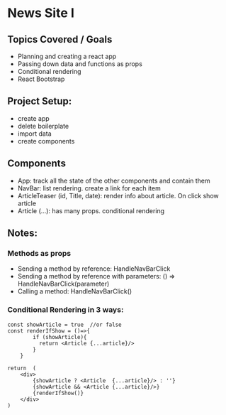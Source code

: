 # News Site I

## Topics Covered / Goals
- Planning and creating a react app
- Passing down data and functions as props
- Conditional rendering
- React Bootstrap


## Project Setup:
- create app
- delete boilerplate
- import data
- create components

## Components
- App: track all the state of the other components and contain them
- NavBar: list rendering. create a link for each item
- ArticleTeaser (id, Title, date): render info about article. On click show article
- Article (...): has many props. conditional rendering 

## Notes:

### Methods as props 
- Sending a method by reference: HandleNavBarClick
- Sending a method by reference with parameters: () => HandleNavBarClick(parameter)
- Calling a method: HandleNavBarClick()

### Conditional Rendering in 3 ways:
```
const showArticle = true  //or false
const renderIfShow = ()=>{
        if (showArticle){
          return <Article {...article}/>
        }
    }

return  (
    <div>
        {showArticle ? <Article  {...article}/> : ''}
        {showArticle && <Article {...article}/>} 
        {renderIfShow()}
    </div>
)


```
